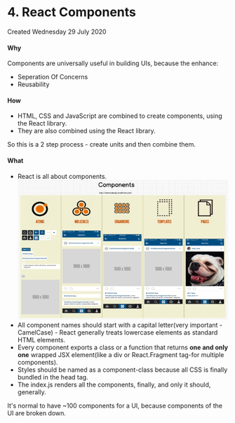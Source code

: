 # 4. React Components
Created Wednesday 29 July 2020

#### Why
Components are universally useful in building UIs, because the enhance:
* Seperation Of Concerns
* Reusability

#### How
* HTML, CSS and JavaScript are combined to create components, using the React library.
* They are also combined using the React library.

So this is a 2 step process - create units and then combine them.

#### What
* React is all about components.
![](2._React_-_basics/pasted_image.png)
* All component names should start with a capital letter(very important - CamelCase) - React generally treats lowercase elements as standard HTML elements.
* Every component exports a class or a function that returns **one and only one** wrapped JSX element(like a div or React.Fragment tag-for multiple components).
* Styles should be named as a component-class because all CSS is finally bundled in the head tag.
* The index.js renders all the components, finally, and only it should, generally. 


It's normal to have ~100 components for a UI, because components of the UI are broken down.

